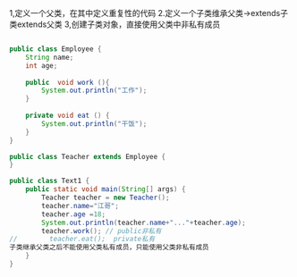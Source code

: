 1,定义一个父类，在其中定义重复性的代码
2.定义一个子类维承父类->extends子类extends父类
3,创建子类对象，直接使用父类中非私有成员



```java

public class Employee {  
    String name;  
    int age;  
  
    public  void work (){  
        System.out.println("工作");  
    }  
  
    private void eat () {  
        System.out.println("干饭");  
    }  
}
```

```java
public class Teacher extends Employee {  
}
```

```java
public class Text1 {  
    public static void main(String[] args) {  
        Teacher teacher = new Teacher();  
        teacher.name="江哥";  
        teacher.age =18;  
        System.out.println(teacher.name+"..."+teacher.age);  
        teacher.work(); // public非私有  
//        teacher.eat();  private私有  
子类继承父类之后不能使用父类私有成员，只能使用父类非私有成员
    }  
}
```